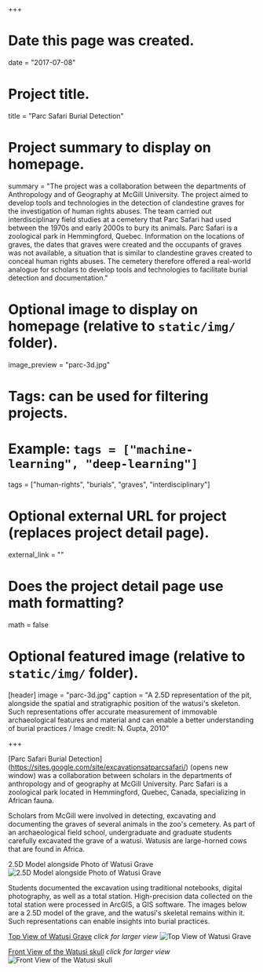+++
# Date this page was created.
date = "2017-07-08"

# Project title.
title = "Parc Safari Burial Detection"

# Project summary to display on homepage.
summary = "The project was a collaboration between the departments of Anthropology and of Geography at McGill University. The project aimed to develop tools and technologies in the detection of clandestine graves for the investigation of human rights abuses. The team carried out interdisciplinary field studies at a cemetery that Parc Safari had used between the 1970s and early 2000s to bury its animals. Parc Safari is a zoological park in Hemmingford, Quebec. Information on the locations of graves, the dates that graves were created and the occupants of graves was not available, a situation that is similar to clandestine graves created to conceal human rights abuses. The cemetery therefore offered a real-world analogue for scholars to develop tools and technologies to facilitate burial detection and documentation."

# Optional image to display on homepage (relative to `static/img/` folder).
image_preview = "parc-3d.jpg"

# Tags: can be used for filtering projects.
# Example: `tags = ["machine-learning", "deep-learning"]`
tags = ["human-rights", "burials", "graves", "interdisciplinary"]

# Optional external URL for project (replaces project detail page).
external_link = ""

# Does the project detail page use math formatting?
math = false

# Optional featured image (relative to `static/img/` folder).
[header]
image = "parc-3d.jpg"
caption = "A 2.5D representation of the pit, alongside the spatial and stratigraphic position of the watusi's skeleton. Such representations offer accurate measurement of immovable archaeological features and material and can enable a better understanding of burial practices / Image credit: N. Gupta, 2010"

+++

[Parc Safari Burial Detection] (https://sites.google.com/site/excavationsatparcsafari/) (opens new window) was a collaboration between scholars in the departments of anthropology and of geography at McGill University. Parc Safari is a zoological park located in Hemmingford, Quebec, Canada, specializing in African fauna.

Scholars from McGill were involved in detecting, excavating and documenting the graves of several animals in the zoo's cemetery. As part of an archaeological field school, undergraduate and graduate students carefully excavated the grave of a watusi. Watusis are large-horned cows that are found in Africa.

2.5D Model alongside Photo of Watusi Grave ![2.5D Model alongside Photo of Watusi Grave](/img/parc_3d&photo.jpg)

Students documented the excavation using traditional notebooks, digital photography, as well as a total station. High-precision data collected on the total station were processed in ArcGIS, a GIS software. The images below are a 2.5D model of the grave, and the watusi's skeletal remains within it. Such representations can enable insights into burial practices.

[Top View of Watusi Grave](/img/graveTop.png) *click for larger view* ![Top View of Watusi Grave](/img/graveTop.png)

[Front View of the Watusi skull](/img/graveFront.png) *click for larger view* ![Front View of the Watusi skull](/img/graveFront.png)
